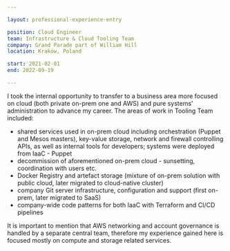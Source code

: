```yaml
---

layout: professional-experience-entry

position: Cloud Engineer
team: Infrastructure & Cloud Tooling Team
company: Grand Parade part of William Hill
location: Kraków, Poland

start: 2021-02-01
end: 2022-09-19

---
```


I took the internal opportunity to transfer to a business area more focused on cloud (both private on-prem one and AWS) and pure systems' administration to advance my career. The areas of work in Tooling Team included:

- shared services used in on-prem cloud including orchestration (Puppet and Mesos masters), key-value storage, network and firewall controlling APIs, as well as internal tools for developers; systems were deployed from IaaC - Puppet
- decommission of aforementioned on-prem cloud - sunsetting, coordination with users etc.
- Docker Registry and artefact storage (mixture of on-prem solution with public cloud, later migrated to cloud-native cluster)
- company Git server infrastructure, configuration and support (first on-prem, later migrated to SaaS)
- company-wide code patterns for both IaaC with Terraform and CI/CD pipelines

It is important to mention that AWS networking and account governance is handled by a separate central team, therefore my experience gained here is focused mostly on compute and storage related services.
